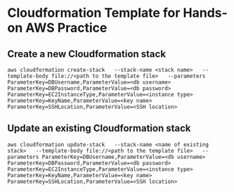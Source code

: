 # Cloudformation Template for Hands-on AWS Practice
## Create a new Cloudformation stack
`
aws cloudformation create-stack  
    --stack-name <stack name>  
    --template-body file://<path to the template file>  
    --parameters
        ParameterKey=DBUsername,ParameterValue=<db username>
        ParameterKey=DBPassword,ParameterValue=<db password>  
        ParameterKey=EC2InstanceType,ParameterValue=<instance type>   
        ParameterKey=KeyName,ParameterValue=<key name>
        ParameterKey=SSHLocation,ParameterValue=<SSH location>  
`
  
## Update an existing Cloudformation stack
`
aws cloudformation update-stack  
    --stack-name <name of existing stack>  
    --template-body file://<path to the template file>  
    --parameters
        ParameterKey=DBUsername,ParameterValue=<db username>
        ParameterKey=DBPassword,ParameterValue=<db password>  
        ParameterKey=EC2InstanceType,ParameterValue=<instance type>
        ParameterKey=KeyName,ParameterValue=<key name>
        ParameterKey=SSHLocation,ParameterValue=<SSH location>  
`
